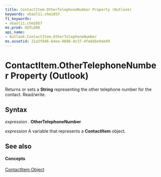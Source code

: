 ```yaml
---
title: ContactItem.OtherTelephoneNumber Property (Outlook)
keywords: vbaol11.chm1057
f1_keywords:
- vbaol11.chm1057
ms.prod: OUTLOOK
api_name:
- Outlook.ContactItem.OtherTelephoneNumber
ms.assetid: 21a2f846-64ea-0898-dc37-4fe6dbe9ab49
---
```



# ContactItem.OtherTelephoneNumber Property (Outlook)

Returns or sets a  **String** representing the other telephone number for the contact. Read/write.


## Syntax

 _expression_ . **OtherTelephoneNumber**

 _expression_ A variable that represents a **ContactItem** object.


## See also


#### Concepts


[ContactItem Object](contactitem-object-outlook.md)


